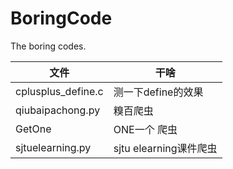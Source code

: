 # BoringCode
The boring codes.

|文件|干啥|
|---|---|
|cplusplus_define.c|测一下define的效果|
|qiubaipachong.py|糗百爬虫|
|GetOne|ONE一个 爬虫|
|sjtuelearning.py|sjtu elearning课件爬虫|
